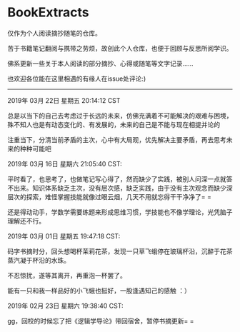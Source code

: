 # BookExtracts
仅作为个人阅读摘抄随笔的仓库。

苦于书籍笔记翻阅与携带之劳烦，故创此个人仓库，也便于回顾与反思所阅学识。

佛系更新一些关于本人阅读的部分摘抄、心得或随笔等文字记录……

也欢迎各位能在这里相遇的有缘人在issue处评论:)



---

2019年 03月 22日 星期五 20:14:12 CST

总是以当下的自己去考虑过于长远的未来，仿佛充满着不可能解决的艰难与困境，殊不知人也是有动态变化的、有发展的，未来的自己是不能与现在相提并论的

注重当下，分清当前矛盾的主次，心中有大局观，优先解决主要矛盾，再去思考未来的种种可能吧



2019年 03月 16日 星期六 21:05:40 CST:

平时看了，也思考了，也做笔记写心得了，然而缺少了实践，被别人问深一点就答不出来。知识体系缺乏主次，没有层次感，缺乏实践，由于没有主次观念而缺少深层次的探索，难怪掌握技能就像过眼云烟，几天不用就忘得干干净净了= =

还是得动动手，学数学需要练题来形成思维习惯，学技能也不像学理论，光凭脑子理解还不行。



2019年 03月 01日 星期五 19:47:18 CST:

码字书摘时分，回头想喝杯茉莉花茶，发现一只草飞蛾停在玻璃杯沿，沉醉于花茶蒸汽凝于杯沿的水珠。

不忍惊扰，遂等其离开，再重泡一杯罢了。

能有一只和我一样品好的小飞蛾也挺好，一股逢遇知己的感触 ：）



2019年 02月 23日 星期六 19:38:40 CST:

gg，回校的时候忘了把《逻辑学导论》带回宿舍，暂停书摘更新= =







